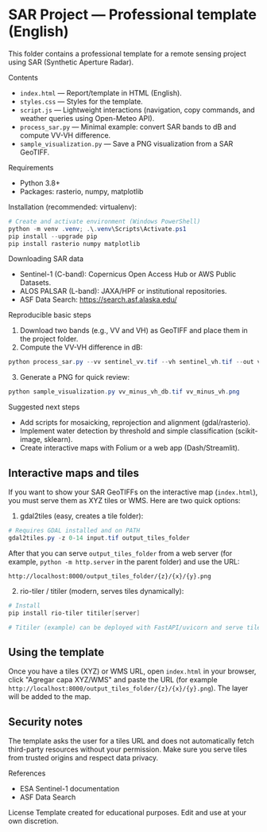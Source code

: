 # SAR Project — Professional template (English)

This folder contains a professional template for a remote sensing project using SAR (Synthetic Aperture Radar).

Contents
- `index.html` — Report/template in HTML (English).
- `styles.css` — Styles for the template.
- `script.js` — Lightweight interactions (navigation, copy commands, and weather queries using Open-Meteo API).
- `process_sar.py` — Minimal example: convert SAR bands to dB and compute VV-VH difference.
- `sample_visualization.py` — Save a PNG visualization from a SAR GeoTIFF.

Requirements
- Python 3.8+
- Packages: rasterio, numpy, matplotlib

Installation (recommended: virtualenv):

```powershell
# Create and activate environment (Windows PowerShell)
python -m venv .venv; .\.venv\Scripts\Activate.ps1
pip install --upgrade pip
pip install rasterio numpy matplotlib
```

Downloading SAR data
- Sentinel-1 (C-band): Copernicus Open Access Hub or AWS Public Datasets.
- ALOS PALSAR (L-band): JAXA/HPF or institutional repositories.
- ASF Data Search: https://search.asf.alaska.edu/

Reproducible basic steps
1. Download two bands (e.g., VV and VH) as GeoTIFF and place them in the project folder.
2. Compute the VV-VH difference in dB:

```powershell
python process_sar.py --vv sentinel_vv.tif --vh sentinel_vh.tif --out vv_minus_vh_db.tif
```

3. Generate a PNG for quick review:

```powershell
python sample_visualization.py vv_minus_vh_db.tif vv_minus_vh.png
```

Suggested next steps
- Add scripts for mosaicking, reprojection and alignment (gdal/rasterio).
- Implement water detection by threshold and simple classification (scikit-image, sklearn).
- Create interactive maps with Folium or a web app (Dash/Streamlit).

Interactive maps and tiles
---------------------------------
If you want to show your SAR GeoTIFFs on the interactive map (`index.html`), you must serve them as XYZ tiles or WMS. Here are two quick options:

1) gdal2tiles (easy, creates a tile folder):

```powershell
# Requires GDAL installed and on PATH
gdal2tiles.py -z 0-14 input.tif output_tiles_folder
```

After that you can serve `output_tiles_folder` from a web server (for example, `python -m http.server` in the parent folder) and use the URL:

`http://localhost:8000/output_tiles_folder/{z}/{x}/{y}.png`

2) rio-tiler / titiler (modern, serves tiles dynamically):

```powershell
# Install
pip install rio-tiler titiler[server]

# Titiler (example) can be deployed with FastAPI/uvicorn and serve tiles from GeoTIFFs
```

Using the template
--------------------
Once you have a tiles (XYZ) or WMS URL, open `index.html` in your browser, click "Agregar capa XYZ/WMS" and paste the URL (for example `http://localhost:8000/output_tiles_folder/{z}/{x}/{y}.png`). The layer will be added to the map.

Security notes
------------------
The template asks the user for a tiles URL and does not automatically fetch third-party resources without your permission. Make sure you serve tiles from trusted origins and respect data privacy.

References
- ESA Sentinel-1 documentation
- ASF Data Search

License
Template created for educational purposes. Edit and use at your own discretion.
